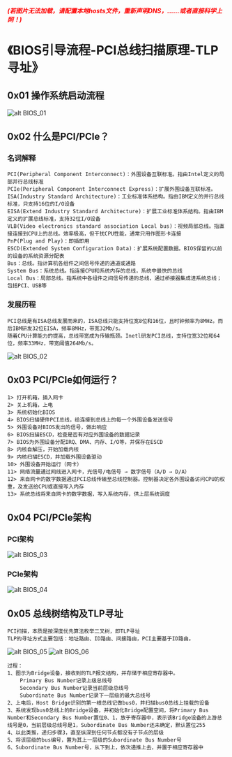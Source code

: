 ##### <font color=red>(若图片无法加载，请配置本地hosts文件，重新声明DNS，......或者直接科学上网！)</font>
# 《BIOS引导流程-PCI总线扫描原理-TLP寻址》
## 0x01 操作系统启动流程
![alt BIOS_01](./img/BIOS_01.png)
## 0x02 什么是PCI/PCIe？
### 名词解释
```
PCI(Peripheral Component Interconnect)：外围设备互联标准。指由Intel定义的局部并行总线标准
PCIe(Peripheral Component Interconnect Express)：扩展外围设备互联标准。
ISA(Industry Standard Architecture)：工业标准体系结构。指由IBM定义的并行总线标准，只支持16位的I/O设备
EISA(Extend Industry Standard Architecture)：扩展工业标准体系结构。指由IBM定义的扩展总线标准，支持32位I/O设备
VLB(Video electronics standard association Local bus)：视频局部总线。指直接连接到CPU上的总线。效率极高，但干扰CPU性能，通常只用作图形卡连接
PnP(Plug and Play)：即插即用
ESCD(Extended System Configuration Data)：扩展系统配置数据。BIOS保留的以前的设备的系统资源分配表
Bus：总线。指计算机各组件之间信号传递的通道或通路
System Bus：系统总线。指连接CPU和系统内存的总线，系统中最快的总线
Local Bus：局部总线。指系统中各组件之间信号传递的总线，通过桥接器集成进系统总线；包括PCI、USB等
```
### 发展历程
```
PCI总线是有ISA总线发展而来的，ISA总线只能支持位宽8位和16位，且时钟频率为8MHz。而后IBM研发32位EISA，频率8MHz，带宽32Mb/s。
随着CPU计算能力的提高，总线带宽成为传输瓶颈。Inetl研发PCI总线，支持位宽32位和64位，频率33MHz，带宽阈值264Mb/s。
```
![alt BIOS_02](./img/BIOS_02.png)
## 0x03 PCI/PCIe如何运行？
```
1> 打开机箱，插入网卡
2> 关上机箱，上电
3> 系统初始化BIOS
4> BIOS扫描硬件PCI总线，给连接到总线上的每一个外围设备发送信号
5> 外围设备对BIOS发出的信号，做出响应
6> BIOS扫描ESCD，检查是否有对应外围设备的数据记录
7> BIOS为外围设备分配IRQ、DMA、内存、I/O等，并保存在ESCD
8> 内核自解压，开始加载内核
9> 内核扫描ESCD，并加载外围设备驱动
10> 外围设备开始运行（网卡）
11> 网络流量通过网线进入网卡，光信号/电信号 → 数字信号（A/D → D/A）
12> 来自网卡的数字数据通过PCI总线传输至总线控制器。控制器决定各外围设备访问CPU的权重，及发送给CPU或直接写入内存
13> 系统总线将来自网卡的数字数据，写入系统内存，供上层系统调度
```
## 0x04 PCI/PCIe架构
### PCI架构
![alt BIOS_03](./img/BIOS_03.png)
### PCIe架构
![alt BIOS_04](./img/BIOS_04.png)
## 0x05 总线树结构及TLP寻址
```
PCI扫描，本质是按深度优先算法枚举二叉树，即TLP寻址
TLP的寻址方式主要包括：地址路由、ID路由、间接路由，PCI主要基于ID路由。
```
![alt BIOS_05](./img/BIOS_05.png)
![alt BIOS_06](./img/BIOS_06.png)
```
过程：
1、图示为Bridge设备，接收到的TLP报文结构，并存储于相应寄存器中。
    Primary Bus Number记录上级总线号
    Secondary Bus Number记录当前层级总线号
    Subordinate Bus Number记录下一层级的最大总线号
2、上电后，Host Bridge识别的第一根总线记做bus0，并扫描bus0总线上挂载的设备
3、系统发现bus0总线上的Bridge设备，并初始化Bridge配置空间，将Primary Bus Number和Secondary Bus Number置位0、1，放于寄存器中，表示该Bridge设备的上游总线号是0，当前层级总线号是1，Subordinate Bus Number还未确定，默认置位255
4、以此类推，递归步骤3，直至纵深到任何节点都没有子节点的层级
5、将该层级的bus编号，置为其上一层级的Subordinate Bus Number号
6、Subordinate Bus Number号，从下到上，依次递推上去，并置于相应寄存器中
```